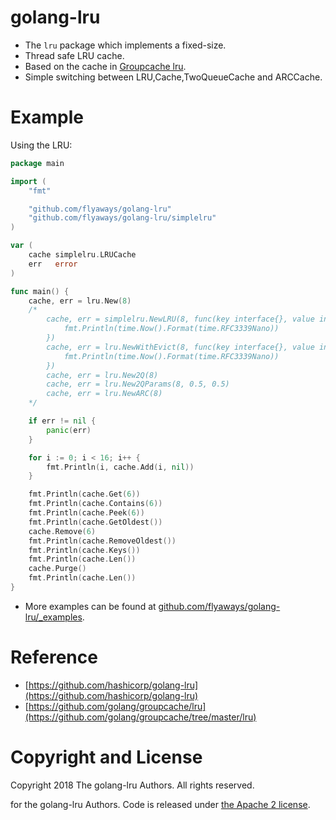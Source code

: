 golang-lru
==========

* The `lru` package which implements a fixed-size.
* Thread safe LRU cache. 
* Based on the cache in [Groupcache lru](https://github.com/golang/groupcache/tree/master/lru).
* Simple switching between LRU,Cache,TwoQueueCache and ARCCache.

# Example

Using the LRU:

```go
package main

import (
	"fmt"

	"github.com/flyaways/golang-lru"
	"github.com/flyaways/golang-lru/simplelru"
)

var (
	cache simplelru.LRUCache
	err   error
)

func main() {
	cache, err = lru.New(8)
	/*
		cache, err = simplelru.NewLRU(8, func(key interface{}, value interface{}) {
			fmt.Println(time.Now().Format(time.RFC3339Nano))
		})
		cache, err = lru.NewWithEvict(8, func(key interface{}, value interface{}) {
			fmt.Println(time.Now().Format(time.RFC3339Nano))
		})
		cache, err = lru.New2Q(8)
		cache, err = lru.New2QParams(8, 0.5, 0.5)
		cache, err = lru.NewARC(8)
	*/

	if err != nil {
		panic(err)
	}

	for i := 0; i < 16; i++ {
		fmt.Println(i, cache.Add(i, nil))
	}

	fmt.Println(cache.Get(6))
	fmt.Println(cache.Contains(6))
	fmt.Println(cache.Peek(6))
	fmt.Println(cache.GetOldest())
	cache.Remove(6)
	fmt.Println(cache.RemoveOldest())
	fmt.Println(cache.Keys())
	fmt.Println(cache.Len())
	cache.Purge()
	fmt.Println(cache.Len())
}

```

* More examples can be found at [github.com/flyaways/golang-lru/_examples](https://github.com/flyaways/golang-lru/_examples).


# Reference

* [https://github.com/hashicorp/golang-lru](https://github.com/hashicorp/golang-lru)
* [https://github.com/golang/groupcache/lru](https://github.com/golang/groupcache/tree/master/lru)

# Copyright and License
Copyright 2018 The golang-lru Authors. All rights reserved.

for the golang-lru Authors. Code is released under
[the Apache 2 license](https://github.com/flyaways/golang-lru/blob/master/LICENSE).
